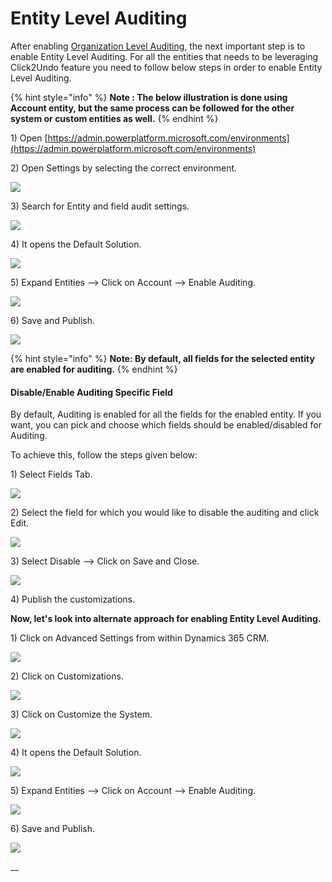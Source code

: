 # Entity Level Auditing

After enabling [Organization Level Auditing](https://docs.inogic.com/click2undo/prerequisities/organization-level-auditing), the next important step is to enable Entity Level Auditing. For all the entities that needs to be leveraging Click2Undo feature you need to follow below steps in order to enable Entity Level Auditing.&#x20;

{% hint style="info" %}
**Note : The below illustration is done using Account entity, but the same process can be followed for the other system or custom entities as well.**
{% endhint %}

1\) Open [https://admin.powerplatform.microsoft.com/environments](https://admin.powerplatform.microsoft.com/environments)

2\) Open Settings by selecting the correct environment.

![](<../../.gitbook/assets/image (15).png>)

3\) Search for Entity and field audit settings.

![](<../../.gitbook/assets/image (219).png>)

4\) It opens the Default Solution.

&#x20;

![](<../../.gitbook/assets/image (26).png>)

5\) Expand Entities --> Click on Account --> Enable Auditing.

![](<../../.gitbook/assets/image (129).png>)

6\) Save and Publish.

![](<../../.gitbook/assets/image (7).png>)

{% hint style="info" %}
**Note: By default, all fields for the selected entity are enabled for auditing.**
{% endhint %}

#### Disable/Enable Auditing Specific Field&#x20;

By default, Auditing is enabled for all the fields for the enabled entity. If you want, you can pick and choose which fields should be enabled/disabled for Auditing.&#x20;

To achieve this, follow the steps given below:

1\) Select Fields Tab.

![](<../../.gitbook/assets/image (179).png>)

2\) Select the field for which you would like to disable the auditing and click Edit.

![](<../../.gitbook/assets/image (242).png>)

3\) Select Disable --> Click on Save and Close.

![](<../../.gitbook/assets/image (148).png>)

4\) Publish the customizations.

**Now, let's look into alternate approach for enabling Entity Level Auditing.**

1\) Click on Advanced Settings from within Dynamics 365 CRM.

![](<../../.gitbook/assets/image (197).png>)

2\) Click on Customizations.

![](<../../.gitbook/assets/image (94).png>)

3\) Click on Customize the System.

![](<../../.gitbook/assets/image (39).png>)

4\) It opens the Default Solution.

![](<../../.gitbook/assets/image (125).png>)

5\) Expand Entities --> Click on Account --> Enable Auditing.

![](<../../.gitbook/assets/image (50).png>)

6\) Save and Publish.

![](<../../.gitbook/assets/image (221).png>)

__
